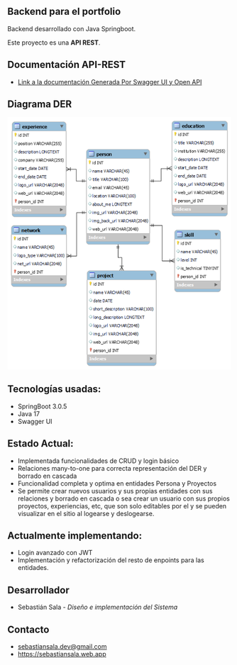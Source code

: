 ## Backend para el portfolio

Backend desarrollado con Java Springboot.

Este proyecto es una <b>API REST</b>.

## Documentación <b>API-REST</b>

* [Link a la documentación Generada Por Swagger UI y Open API](https://portfolio-backend-ss.onrender.com/swagger-ui)

## Diagrama DER

![ScreenShot](sql/DER_portfolio_DB.png)

## Tecnologías usadas:

* SpringBoot 3.0.5
* Java 17
* Swagger UI

## Estado Actual:

* Implementada funcionalidades de CRUD y login básico
* Relaciones many-to-one para correcta representación del DER y borrado en cascada
* Funcionalidad completa y optima en entidades Persona y Proyectos
* Se permite crear nuevos usuarios y sus propias entidades con sus relaciones y borrado en cascada o sea crear un usuario con sus propios proyectos, experiencias, etc, que son solo editables por el y se pueden visualizar en el sitio al logearse y deslogearse.

## Actualmente implementando:
* Login avanzado con JWT
* Implementación y refactorización del resto de enpoints para las entidades.

## Desarrollador
* Sebastián Sala - *Diseño e implementación del Sistema*

## Contacto 
* sebastiansala.dev@gmail.com
* https://sebastiansala.web.app